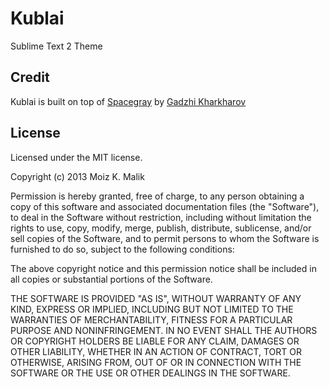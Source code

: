 Kublai
==================

Sublime Text 2 Theme


## Credit 

Kublai is built on top of [Spacegray](https://github.com/kkga/spacegray) by [Gadzhi Kharkharov](https://github.com/kkga)


## License

Licensed under the MIT license.

Copyright (c) 2013 Moiz K. Malik

Permission is hereby granted, free of charge, to any person obtaining a copy of this software and associated documentation files (the "Software"), to deal in the Software without restriction, including without limitation the rights to use, copy, modify, merge, publish, distribute, sublicense, and/or sell copies of the Software, and to permit persons to whom the Software is furnished to do so, subject to the following conditions:

The above copyright notice and this permission notice shall be included in all copies or substantial portions of the Software.

THE SOFTWARE IS PROVIDED "AS IS", WITHOUT WARRANTY OF ANY KIND, EXPRESS OR IMPLIED, INCLUDING BUT NOT LIMITED TO THE WARRANTIES OF MERCHANTABILITY, FITNESS FOR A PARTICULAR PURPOSE AND NONINFRINGEMENT. IN NO EVENT SHALL THE AUTHORS OR COPYRIGHT HOLDERS BE LIABLE FOR ANY CLAIM, DAMAGES OR OTHER LIABILITY, WHETHER IN AN ACTION OF CONTRACT, TORT OR OTHERWISE, ARISING FROM, OUT OF OR IN CONNECTION WITH THE SOFTWARE OR THE USE OR OTHER DEALINGS IN THE SOFTWARE.
